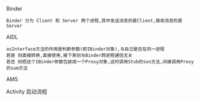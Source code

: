 
Binder 

    Binder 分为 Client 和 Server 两个进程,其中发送消息的是Client,接收消息的是Server

AIDL

    asInterface方法的作用是判断参数(即IBinder对象),与自己是否在同一进程
    若是 则直接转换,直接使用,接下来则与Binder跨进程通信无关
    若否 则把这个IBinder参数包装成一个Proxy对象,这时调用Stub的sun方法,间接调用Proxy的sum方法
AMS

Activity 启动流程